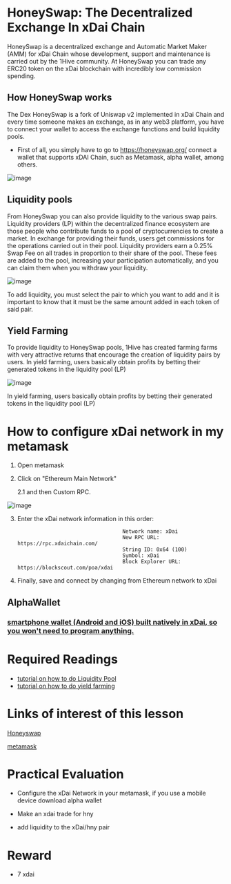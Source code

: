 # HoneySwap: The Decentralized Exchange In xDai Chain


HoneySwap is a decentralized exchange and Automatic Market Maker (AMM) for xDai Chain whose development, support and maintenance is carried out by the 1Hive community.
At HoneySwap you can trade any ERC20 token on the xDai blockchain with incredibly low commission spending.

## How HoneySwap works

The Dex HoneySwap is a fork of Uniswap v2 implemented in xDai Chain and every time someone makes an exchange, as in any web3 platform, you have to connect your wallet to access the exchange functions and build liquidity pools.

* First of all, you simply have to go to https://honeyswap.org/ connect 
a wallet that supports xDAI Chain, such as Metamask, alpha wallet, among others.

![image](https://user-images.githubusercontent.com/58176712/133015715-aa6aac80-b6ce-419e-ba1c-361728ca507a.png)


## Liquidity pools

From HoneySwap you can also provide liquidity to the various swap pairs.
Liquidity providers (LP) within the decentralized finance ecosystem are those people who contribute funds to a pool of cryptocurrencies to create a market.
In exchange for providing their funds, users get commissions for the operations carried out in their pool.
Liquidity providers earn a 0.25% Swap Fee on all trades in proportion to their share of the pool.
These fees are added to the pool, increasing your participation automatically, and you can claim them when you withdraw your liquidity.

![image](https://user-images.githubusercontent.com/58176712/133016637-39b14536-f69a-49af-89df-1951be31deca.png)

To add liquidity, you must select the pair to which you want to add and it is important to know that it must be the same amount added in each token of said pair.

## Yield Farming

To provide liquidity to HoneySwap pools, 1Hive has created farming farms with very attractive returns that encourage the creation of liquidity pairs by users. In yield farming, users basically obtain profits by betting their generated tokens in the liquidity pool (LP)

![image](https://user-images.githubusercontent.com/58176712/133018038-60184773-9fc5-46ec-9eef-256cc8898fe3.png)

In yield farming, users basically obtain profits by betting their generated tokens in the liquidity pool (LP)


# How to configure xDai network in my metamask

   1. Open metamask

   2. Click on "Ethereum Main Network" 

      2.1 and then Custom RPC.

  ![image](https://user-images.githubusercontent.com/58176712/133018971-1c3fe5a4-ee0c-4703-b020-ab7859e66fa4.png)

 3. Enter the xDai network information in this order:


                                          Network name: xDai
                                          New RPC URL: https://rpc.xdaichain.com/
                                          String ID: 0x64 (100)
                                          Symbol: xDai
                                          Block Explorer URL: https://blockscout.com/poa/xdai


4. Finally, save and connect by changing from Ethereum network to xDai

## AlphaWallet

### [smartphone wallet (Android and iOS) built natively in xDai, so you won't need to program anything.](https://alphawallet.com/)


# Required Readings

* [tutorial on how to do Liquidity Pool](https://honeyswap.org/liquidity-pool)
* [tutorial on how to do yield farming](https://honeyswap.org/yield-farming)

# Links of interest of this lesson

[Honeyswap](https://honeyswap.org/)

[metamask](https://metamask.io/)

# Practical Evaluation

* Configure the xDai Network in your metamask, if you use a mobile device download alpha wallet

* Make an xdai trade for hny

* add liquidity to the xDai/hny pair

# Reward

* 7 xdai
